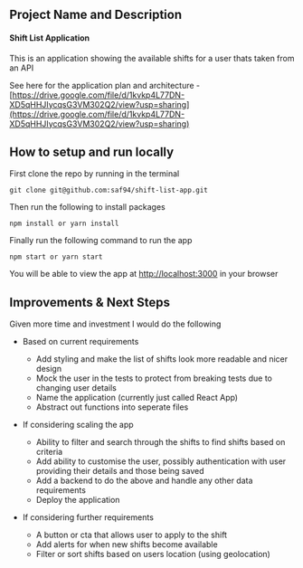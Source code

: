 ## Project Name and Description

#### Shift List Application

This is an application showing the available shifts for a user thats taken from an API

See here for the application plan and architecture - [https://drive.google.com/file/d/1kvkp4L77DN-XD5qHHJIycqsG3VM302Q2/view?usp=sharing](https://drive.google.com/file/d/1kvkp4L77DN-XD5qHHJIycqsG3VM302Q2/view?usp=sharing)

## How to setup and run locally

First clone the repo by running in the terminal

    git clone git@github.com:saf94/shift-list-app.git

Then run the following to install packages

    npm install or yarn install

Finally run the following command to run the app

    npm start or yarn start

You will be able to view the app at [http://localhost:3000](http://localhost:3000) in your browser

## Improvements & Next Steps

Given more time and investment I would do the following

-   Based on current requirements

    -   Add styling and make the list of shifts look more readable and nicer design
    -   Mock the user in the tests to protect from breaking tests due to changing user details
    -   Name the application (currently just called React App)
    -   Abstract out functions into seperate files

-   If considering scaling the app

    -   Ability to filter and search through the shifts to find shifts based on criteria
    -   Add ability to customise the user, possibly authentication with user providing their details and those being saved
    -   Add a backend to do the above and handle any other data requirements
    -   Deploy the application

-   If considering further requirements
    -   A button or cta that allows user to apply to the shift
    -   Add alerts for when new shifts become available
    -   Filter or sort shifts based on users location (using geolocation)

